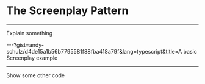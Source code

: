 # The Screenplay Pattern
---

Explain something

---?gist=andy-schulz/d4de15a1b56b7795581f88fba418a79f&lang=typescript&title=A basic Screenplay example



---
Show some other code
